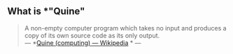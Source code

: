 ## What is *"Quine"

> A non-empty computer program which takes no input and produces a copy of its own source code as its only output.  
― *[Quine (computing) ―  Wikipedia](https://en.wikipedia.org/wiki/Quine_%28computing%29) * ―
